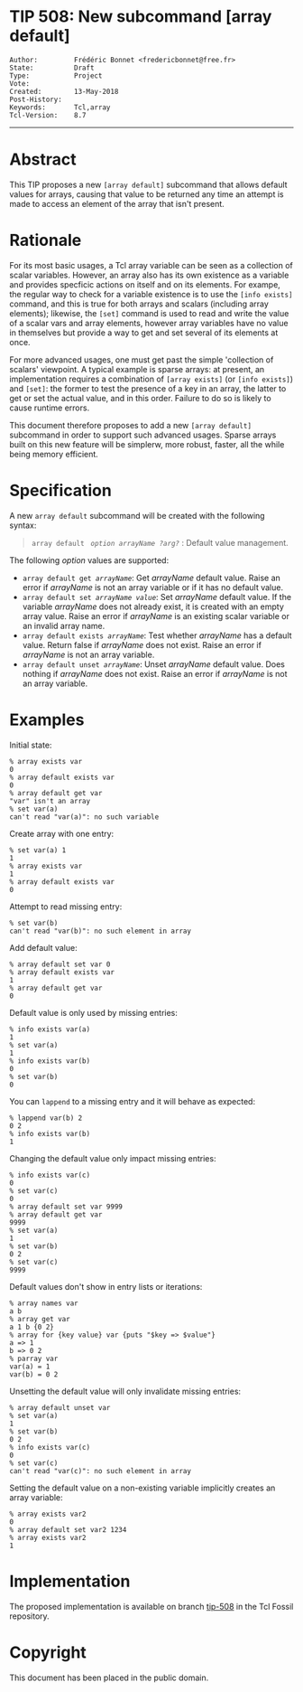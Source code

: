 # TIP 508: New subcommand [array default]
	Author:         Frédéric Bonnet <fredericbonnet@free.fr>
	State:          Draft
	Type:           Project
	Vote:           
	Created:        13-May-2018
	Post-History:   
	Keywords:       Tcl,array
	Tcl-Version:	8.7
-----

# Abstract

This TIP proposes a new `[array default]` subcommand that allows default values
for arrays, causing that value to be returned any time an attempt is made to
access an element of the array that isn't present.

# Rationale

For its most basic usages, a Tcl array variable can be seen as a collection of
scalar variables. However, an array also has its own existence as a variable and
provides specficic actions on itself and on its elements. For exampe, the
regular way to check for a variable existence is to use the `[info exists]`
command, and this is true for both arrays and scalars (including array
elements); likewise, the `[set]` command is used to read and write the value of
a scalar vars and array elements, however array variables have no value in
themselves but provide a way to get and set several of its elements at once.

For more advanced usages, one must get past the simple 'collection of scalars'
viewpoint. A typical example is sparse arrays: at present, an implementation
requires a combination of `[array exists]` (or `[info exists]`) and `[set]`: the
former to test the presence of a key in an array, the latter to get or set the
actual value, and in this order. Failure to do so is likely to cause runtime
errors.

This document therefore proposes to add a new `[array default]` subcommand in
order to support such advanced usages. Sparse arrays built on this new feature
will be simplerw, more robust, faster, all the while being memory efficient.

# Specification

A new `array default` subcommand will be created with the following syntax:

> `array default ` _`option arrayName ?arg?`_ : Default value management. 
   
The following _option_ values are supported:

* <code>array default get <em>arrayName</em></code>: Get _arrayName_
  default value. Raise an error if _arrayName_ is not an array variable or if it
  has no default value.
* <code>array default set <em>arrayName</em> <em>value</em></code>: Set
  _arrayName_ default value. If the variable _arrayName_ does not already exist,
  it is created with an empty array value. Raise an error if _arrayName_ is an
  existing scalar variable or an invalid array name.
* <code>array default exists <em>arrayName</em></code>: Test whether
  _arrayName_ has a default value. Return false if _arrayName_ does not exist.
  Raise an error if _arrayName_ is not an array variable.
* <code>array default unset <em>arrayName</em></code>: Unset _arrayName_ default
  value. Does nothing if _arrayName_ does not exist. Raise an error if
  _arrayName_ is not an array variable.

# Examples

Initial state:

	% array exists var
	0
	% array default exists var
	0
	% array default get var
	"var" isn't an array
	% set var(a)
	can't read "var(a)": no such variable

Create array with one entry:

	% set var(a) 1
	1
	% array exists var
	1
	% array default exists var
	0

Attempt to read missing entry:

	% set var(b)
	can't read "var(b)": no such element in array

Add default value:

	% array default set var 0
	% array default exists var
	1
	% array default get var
	0

Default value is only used by missing entries:

	% info exists var(a)
	1
	% set var(a)
	1
	% info exists var(b)
	0
	% set var(b)
	0

You can `lappend` to a missing entry and it will behave as expected:

	% lappend var(b) 2
	0 2
	% info exists var(b)
	1

Changing the default value only impact missing entries:

	% info exists var(c)
	0
	% set var(c)
	0
	% array default set var 9999
	% array default get var
	9999
	% set var(a)
	1
	% set var(b)
	0 2
	% set var(c)
	9999

Default values don't show in entry lists or iterations:

	% array names var
	a b
	% array get var
	a 1 b {0 2}
	% array for {key value} var {puts "$key => $value"}
	a => 1
	b => 0 2
	% parray var
	var(a) = 1
	var(b) = 0 2	

Unsetting the default value will only invalidate missing entries:

	% array default unset var
	% set var(a)
	1
	% set var(b)
	0 2
	% info exists var(c)
	0
	% set var(c)
	can't read "var(c)": no such element in array

Setting the default value on a non-existing variable implicitly creates an array
variable:

	% array exists var2
	0
	% array default set var2 1234
	% array exists var2
	1
		

# Implementation

The proposed implementation is available on branch
[tip-508](https://core.tcl.tk/tcl/timeline?r=tip-508) in the Tcl Fossil
repository.

# Copyright

This document has been placed in the public domain.
